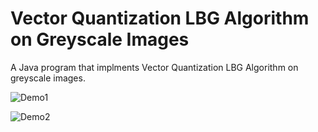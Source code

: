 # Vector Quantization LBG Algorithm on Greyscale Images

A Java program that implments Vector Quantization LBG Algorithm on greyscale images.

![Demo1](https://user-images.githubusercontent.com/16992394/33669579-8e1a572c-daab-11e7-931e-f9c76b11b5fc.gif)

![Demo2](https://user-images.githubusercontent.com/16992394/33670481-d961e2de-daad-11e7-8bdf-f3e76e73afac.gif)
